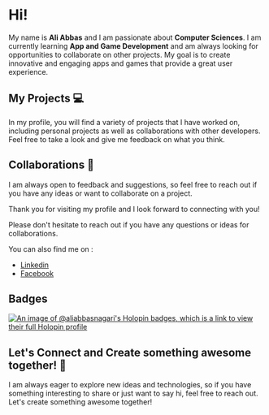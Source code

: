 # Hi!

My name is **Ali Abbas** and I am passionate about **Computer Sciences**. I am currently learning **App and Game Development** and am always looking for opportunities to collaborate on other projects. My goal is to create innovative and engaging apps and games that provide a great user experience.

## My Projects 💻
In my profile, you will find a variety of projects that I have worked on, including personal projects as well as collaborations with other developers. Feel free to take a look and give me feedback on what you think.

## Collaborations 🤝
I am always open to feedback and suggestions, so feel free to reach out if you have any ideas or want to collaborate on a project.

Thank you for visiting my profile and I look forward to connecting with you!

Please don't hesitate to reach out if you have any questions or ideas for collaborations.

You can also find me on : 
- [Linkedin](https://www.linkedin.com/in/alinagari/)
- [Facebook](https://www.facebook.com/aliinagari/)

## Badges
[![An image of @aliabbasnagari's Holopin badges, which is a link to view their full Holopin profile](https://holopin.me/aliabbasnagari)](https://holopin.io/@aliabbasnagari)

## Let's Connect and Create something awesome together! 🚀

I am always eager to explore new ideas and technologies, so if you have something interesting to share or just want to say hi, feel free to reach out. Let's create something awesome together!


<!---
AliAbbas-Nagari/AliAbbas-Nagari is a ✨ special ✨ repository because its `README.md` (this file) appears on your GitHub profile.
You can click the Preview link to take a look at your changes.
--->
